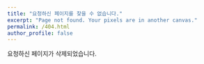 ```yaml
---
title: "요청하신 페이지를 찾을 수 없습니다."
excerpt: "Page not found. Your pixels are in another canvas."
permalink: /404.html
author_profile: false
---
```


요청하신 페이지가 삭제되었습니다.

<script>
  var GOOG_FIXURL_LANG = 'ko';
  var GOOG_FIXURL_SITE = 'https://yeonbot.github.io'
</script>
<script src="https://linkhelp.clients.google.com/tbproxy/lh/wm/fixurl.js">
</script>
